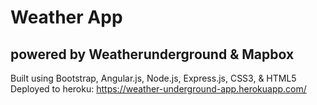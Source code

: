 # Weather App
## powered by Weatherunderground & Mapbox
Built using Bootstrap, Angular.js, Node.js, Express.js, CSS3, & HTML5     
Deployed to heroku: https://weather-underground-app.herokuapp.com/      
